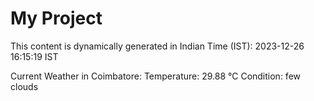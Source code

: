 # My Project

This content is dynamically generated in Indian Time (IST): 2023-12-26 16:15:19 IST


Current Weather in Coimbatore:
Temperature: 29.88 °C
Condition: few clouds
